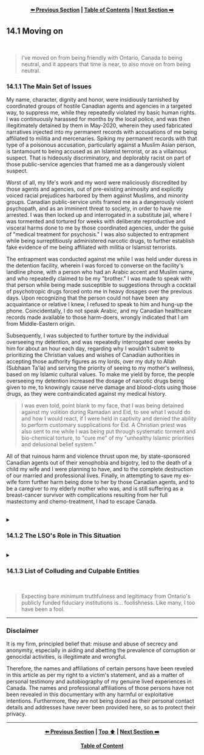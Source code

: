 <div align="center">
  
  **[:arrow_left: Previous Section][Prev] | [Table of Contents][TOC] | [Next Section :arrow_right:][Next]**
  
</div>

## 14.1 Moving on

<br>

>I've moved on from being friendly with Ontario, Canada to being neutral, and it appears that time is near, to also move on from being neutral. 

### 14.1.1 The Main Set of Issues

My name, character, dignity and honor, were insidiously tarnished by coordinated groups of hostile Canadian agents and agencies in a targeted way, to suppress me, while they repeatedly violated my basic human rights. I was continuously harassed for months by the local police, and was then illegitimately detained by them in May-2020, wherein they used fabricated narratives injected into my permanent records with accusations of me being affiliated to militia and mercenaries. Spiking my permanent records with that type of a poisonous accusation, particularly against a Muslim Asian person, is tantamount to being accused as an Islamist terrorist, or as a villainous suspect. That is hideously discriminatory, and deplorably racist on part of those public-service agencies that framed me as a dangerously violent suspect. 

Worst of all, my life's work and my word were maliciously discredited by those agents and agencies, out of pre-existing animosity and explicitly voiced racial prejudices harbored by them against Muslims, and minority groups. Canadian public-service units framed me as a dangerously violent psychopath, and as an imminent threat to society, in order to have me arrested. I was then locked up and interrogated in a substitute jail, where I was tormented and tortured for weeks with deliberate reproductive and visceral harms done to me by those coordinated agencies, under the guise of "medical treatment for psychosis." I was also subjected to entrapment while being surreptitiously administered narcotic drugs, to further establish fake evidence of me being affiliated with militia or Islamist terrorists. 

The entrapment was conducted against me while I was held under duress in the detention facility, wherein I was forced to converse on the facility's landline phone, with a person who had an Arabic accent and Muslim name, and who repeatedly claimed to be my "brother." I was made to speak with that person while being made susceptible to suggestions through a cocktail of psychotropic drugs forced onto me in heavy dosages over the previous days. Upon recognizing that the person could not have been any acquaintance or relative I knew, I refused to speak to him and hung-up the phone. Coincidentally, I do not speak Arabic, and my Canadian healthcare records made available to those harm-doers, wrongly indicated that I am from Middle-Eastern origin. 

Subsequently, I was subjected to further torture by the individual overseeing my detention, and was repeatedly interrogated over weeks by him for about an hour each day, regarding why I wouldn't submit to prioritizing the Christian values and wishes of Canadian authorities in accepting those authority figures as my lords, over my duty to Allah (Subhaan Ta'la) and serving the priority of seeing to my mother's wellness, based on my Islamic cultural values. To make me yield by force, the people overseeing my detention increased the dosage of narcotic drugs being given to me, to knowingly cause nerve damage and blood-clots using those drugs, as they were contraindicated against my medical history. 

>I was even told, point blank to my face, that I was being detained against my volition during Ramadan and Eid, to see what I would do and how I would react, if I were held in captivity and denied the ability to perform customary supplications for Eid. A Christian priest was also sent to me while I was being put through systematic torment and bio-chemical torture, to "cure me" of my "unhealthy Islamic priorities and delusional belief system."  

All of that ruinous harm and violence thrust upon me, by state-sponsored Canadian agents out of their xenophobia and bigotry, led to the death of a child my wife and I were planning to have, and to the complete destruction of our married and professional lives. Finally, in attempting to save my ex-wife form further harm being done to her by those Canadian agents, and to be a caregiver to my elderly mother who was, and is still suffering as a breast-cancer survivor with complications resulting from her full mastectomy and chemo-treatment, I had to escape Canada. 

<br>

<details><summary><h3>14.1.2 The LSO's Role in This Situation</h3></summary>

A public office bearer from the **The Law Society of Ontario (LSO)** known as **Ms. Danielle Wilson**, especially had the following two things to evaluate, aside from her other duties, during the years 2021-2023: 

1. On one side of the balance lay the fact that, evidence pertaining to genocides implicating Canadian entities was being withheld by a member of the LSO — a lawyer called **Mr. Marwan Osseiran**; 

    on the supposition that, "the evidence was being withheld 'on lien', for non-payment of legal fees 'owed to' Mr. Osseiran" by an individual called Mr. Sameer Khan, for services rendered by the lawyer in furthering Mr. Khan's casework involving that evidence." 

2. On the other side of the balance was Mr. Osseiran's claim that an amount of approximately $700 CAD was owed by Mr. Khan, which was sufficient cause for the lawyer to invoke "a solicitor's lien" to withhold the material evidence in his possession, as leverage to obtain that amount and additional money from the client; 

    including the fact that, Mr. Osseiran had failed to submit any petitions regarding Mr. Khan's casework to any court of law, in contradiction to interests of preventing the erosion of trust, and in contradiction to ensuring Mr. Khan's safety as a witness during the client's imperiled circumstances, while Mr. Osseiran repeatedly promised to faithfully proceed with the client's casework and requirements, but without ever doing so expediently. 

<br> 

To further investigate the seriousness and gravity of the situation, the Complaint's Office of the LSO opened a case-file in May-2021, based on my written complaint to them about Mr. Osseiran. In that formal complaint, I stated that out of the approximately $15,000 CAD already paid by me, to Mr. Osseiran over a period of five months, the type of legal council I had received from him had been ineffective, because Mr. Osseiran only kept promising to further my legal requirements without actually filing any paperwork within a court of law. For months, he kept making excuses about having to work on cases of other clients he had taken on after agreeing to represent me. His other repeated excuse in delaying my casework was that, he couldn't find the time to work on them, for he had to move to a new house and office in Toronto. 

My legal matter that was willingly taken up by Mr. Osseiran, after a "free" intake consultation he had with me in October-2020, included two main issues. First was to clear my honor and name that had been besmirched in a libelous manner by a coordinated group of Canadian public-service units operating in Kitchener-Waterloo Region, Ontario. The second was to mail my testimony in affidavit format, along with the original pieces of digital evidence about deliberate mass murders of unarmed civilians by US-led forces via drones, to the International Criminal Court's (ICC's) Special Prosecutor investigating "The Situation in Afghanistan." 

Eventually, Mr. Osseiran asked me to repeat my entire ordeal in how I had come to retain that evidence, and to repeat my testimony for a fourth time, after hearing my testimony thrice over video-conferences during months of November and December, 2020. Those repeated explanations to Mr. Osseiran detailed the involvement of American, British, and Canadian entities in the industrially orchestrated genocide of unarmed, innocent men, women, and children within countries in Middle-East Asia and Africa, throughout the past two decades. 

More annoyingly, during each billed video conference I had with Mr. Osseiran, he would spend fifteen to twenty minutes telling me about *who* he had worked with in the ICC, or about how he had received yet another accolade in the legal industry. I mailed my entire testimony in a typed and printed format to Mr. Osseiran so that he wouldn't ask me to repeat it orally on the phone or during online video-calls. But then we spent the month of January-2021 reviewing the entire written testimony I had sent to him two more times. By February-2021, I had already paid thousands of dollars as retainer fees, while being thrust into financial distress due to the knock-on effect of harms done to me via Ontario's public-service units, and while being threatened by Canadian operatives to leave Canada, on the pains of death. 

That is how, Mr. Osseiran took undue advantage of my grave situation to keep increasing his hourly service fees from $350 CAD per hour, to $500 CAD per hour, while stringing me along with marketing materials about how he "knew the 'inner workings' of the ICC, to further my case at The Hague." I had continued to pay him out of gullibility, and because of the hope and trust I had invested in Mr. Osseiran's professional capacity as a lawyer, especially due to his marketed expertise in dealing with cases involving human rights abuses, cyber-warfare, and cyber-crimes. I later realized that I was only being duped and misguided by Mr. Oessieran!

In the last video call Mr. Osseiran and I had in February-March, 2021, he refused to mail the evidence in his possession to ICC stating that, he did not trust the validity and truthfulness of my written testimony, and of the contents of the USB Stick and Hard Disk I had sent him by registered mail. The USB Stick and Hard Disk in Mr. Osseiran's possession needed to be air-gaped, and were not to be tampered with, or accessed by any persons other than the Evidence Collection Team of the Special Prosecutors Office at the ICC. However, Mr. Osseiran said that because he could not check the contents of those digital devices, he did not trust my word and the printed letter I had sent him, which detailed each file within those digital drives. In essence, Mr. Osseiran breached the trust that needs to exist between a lawyer and a client, while belittling my plight as well as insulting my innocence and credibility. 

So, I had asked Mr. Osseiran to mail the evidence in his possession to the Indian Embassy in Ottawa for safe keeping, if he wasn't willing to mail it to the ICC. I had asked him to do so, because wasn't a Canadian citizen, and was only a Canadian Permanent Resident card holder. Mr. Osseiran had agreed to my reasoning that an embassy of a foreign citizen in Canada would be the appropriate authority for defending the best interests of its citizens in such matters. He had also agreed to write a cover letter, for mailing the materials in his possession to the Indian Embassy in Ottawa, and <ins>we went over the content of that cover letter, word-for-word, as he noted them.</ins> 

At that point in time, a thousand Canadian dollars were still available in the retainer account, and all Mr. Osseiran had to do was, to mail the evidence along with a cover letter to the Indian Embassy, which would have hardly costed him two or three hundred CAD. However, a week following my final instructions given to Mr. Osseiran, when I hadn't heard from him, I wrote to him via e-mail, asking for an update. To which, as a reply, I received a bill with "overdue payment" indicating that he had spent the thousand dollars, reviewing the cover letter a third time, and musing about whether he ought to follow through with my instructions after having agreed to discharge his duty to fulfill the clear, and unambiguous instructions provided to him. 

Those were the way in which, Mr. Osseiran squandered thousands of dollars paid to him as service fees for "research and correspondence", whereby he ultimately failed to provide effective legal advice and services upon breaching my trust, and upon rubbishing the fact that me and my family's lives were at peril because of Canadian state-sponsored bad-actors. That type of unethical behavior caused the lawyer-client relationship between Mr. Osseiran and I to break down completely. So I sought restitution and remedy via the LSO. 

The above pieces of knowledge were made available to the LSO's Complaints Resolution Office in April-May of 2021, along with all of the emails exchanged between Mr. Osseiran and myself showcasing the way Mr. Osseiran had knowingly breached my trust. 

Then, after spending a year on reviewing that data, and upon communicating with Mr. Osseiran about the complaint against him, Ms. Danielle Wilson from LSO's Complaints Resolution Office found that: "Mr. Osseiran had been 'reasonable' in his professional conduct", and was in the right, *for having continued to withhold evidence about genocides from ever being presented to a court of law,* and that too for the sake of his pecuniary interests, even though the terms and conditions about a "solicitor's lien" were never even mentioned in the retainer agreement signed between Mr. Osseiran and myself. 

Subsequently, I sought aid form the Commissioner of the LSO's Complaints Resolution Office about the unconscionable and unethical conduct of LSO's members, namely, Mr. Osseiran and Ms. Wilson. 

Another year went by, and after an interview with me via video conferencing, in which I stressed that I did not owe Mr. Osseiran any money for he had cheated and swindled me, the Commissioner of the LSO's Complaints Resolution Office named, **Ms. Marilyn Marshall**, stated in an e-mail that Ms. Wilson had acted reasonably and appropriately, given the data and fact-sheet made available to her, in accordance to LSO's bylaws and the provincial judiciary's legal frameworks. 

Ms. Marshall came to a conclusions that Mr. Osseiran had provided "effective legal council" in regularly communicating with me about intending to file my casework, and in his suggestion to me that I focus on the portion of work related to sending my testimony and digital files to ICC, instead of simultaneously requiring of him that a motion to clear my name be filed in Ontario's civil courts. She said that Mr. Osseiran was rightly being "vigilant" in doubting the contents of digital devices entrusted to him, and in refusing to mail them to the ICC as well as the Indian Embassy. She agreed with Ms. Wilson's statement that Mr. Osseiran did not need to take any steps in filing motions related to my legal work with any measure of urgency or zeal, because there was no deadline for mailing evidence and testimony to the ICC, (even though I was being fiercely threatened to be suppressed, debilitated, chased away, or killed by Canadian agents during that time.) 

Thus, in her statements, Ms. Marshall implied that she found no forms of ethical misconduct, or manipulations committed by Mr. Osseiran in holding evidence entrusted to him as leverage against me for paying him additional fees; nor did she find any type of faults or errors in the decisions and professional judgments made by Ms. Wilson, with respect to the information available in the case-file of my initial complaint, even in the light of the video conference Ms. Marshall had with me in June-2023. 

>It must be noted that the deliberate delays caused by LSO's members in addressing the complaint against Mr. Osseiran, were a clever way to cause attrition, and to cause "statutes of limitation" to run out on cases involving professional misconduct of Ontario's legal industry workers and officer's of the judiciary. 

In July-2023, LSO's Commissioner of Complaints Resolution Office, Ms. Marilyn Marshall, in a complicit manner, closed the case about Mr. Osseiran's unethical behaviors. She dismissed the matter after having dragged her feet for more than a year in even trying to address it, well-knowing that the evidence pertaining to genocides implicating Canadian citizens and organizations, had been withheld from being presented to appropriate authorities for more than two years by the deliberate wrongdoings of LSO's members. Thus, the LSO took matters outside of its legal jurisdiction into its own hands, to forcibly cast a judgment upon the international survivors and victims, of genocides and human rights violations in Middle-East Asia and Africa, whereby LSO's forced judgment summarily denied the veracity, validity, applicability, and significance of the material evidence provided by me to Mr. Osseiran, and deliberately blocked it form being presented to an international court of law. 

Mr. Osseiran burglarized evidence of international-scale mass murders, serial rapes, and human rights violations; withheld that evidence for more than two years with aims of extortion; and then in July-2023, he destroyed that original evidence out of spiteful and malicious intentions, all the while receiving aid, comfort, encouragement, and protection form the LSO for obstructing international justice. Supposedly, all of that was "well within the bounds of reasons, ethical codes of conduct, and the broader interests of the LSO, as inculcated among its professional members and Ontario's bar association." 

<br>

>**As demonstrated by Canadian judiciary systems, the weight of tens of thousands of Muslim civilians murdered along with millions of people displaced from their destroyed homes and cities in the Middle-East and in African countries, can be outweighed by a single lawyer's greed for a few more hundred dollars after that lawyer had already pinched thousands of dollars from a victim of Canada's state-sponsored hostilities, terrorism, religious repression, and suppression.** 

<br>

It is evident that members of the LSO prioritized their "broader interests" to hide their shame and embarrassment, in having their dishonorable designs, adversarial attitudes towards minorities, and corrupted ethos with engendered cronyism, come into light of public scrutiny. Such systematic violations and cover ups, only compound the attrition and pernicious wounds caused to victims, and survivors of state-sponsored genocidal activities, due to the apathy and contempt shown by Canadian public-service officials in upholding truthful, impartial, and legitimate justice. Those officials include, but are not limited to, the ones currently occupying leadership positions at the LSO. The seething hostility and treacherousness, ever lurking just below the veil of humanitarian outlook donned by those deceptive professionals, and colluding state-sponsored groups, is now plainly observable.  

</details>

<br>

<details><summary><h3>14.1.3 List of Colluding and Culpable Entities</h3></summary>

As such, Canadian persons and organizations that have systematically contributed in doing overt as well as covert harms, to Muslim communities, minority groups, "Indians", international residents, and to my relationships, happen to include, but are not limited to the various types of misconducts, felonies, and offenses repeatedly and systematically committed by: 

- Dr. Gnaneswaran (Lakeshore Hospitals Corporation i.e. LHC), for deliberately and forcefully harming targeted persons in a systematic manner via cruel and wrongful practices;

- Dr. Ihab Sorial (LHC), for medical malpractices with murderous intent;

- LHC healthcare professionals, staff, employees, and contractors who handled my data, and those who subjected me to wrongful medical procedures;

- Judge Zeigler (Justice of the Peace, Ontario), for authorizing enforcement agencies using fabricated legal documents; 

- Officers Negrazis and Finch along with their supervisors (Waterloo Regional Police Services, i.e. WRPS);

- Officer Heaton and his patrol partner (WRPS) from the first two weeks of May-2020, if they have difficulty in remembering me, ask them what the value of *a flattened Loony* is supposed to be, and about which one of the two cheated on their police entrance exam; 

- Dr. Alexandra Paventi Douglas and her supervisors (Canadian Mental Health Association, i.e. CMHA), for serial man-slaughter via systematic harms and gas-lighting; 

- Social worker Scott Grant and his supervisors (CMHA), for colluding with Dr. Douglas in systematically fabricating evidence to do harms, against targeted vulnerable people;

- CMHA staffers and employees who had framed me by fabricating evidence for the application of legal writs against me, to have me arrested and subjected to politically motivated punitive medicine;

- Staff, employees, contractors, and volunteers of CMHA involved in maintaining privacy and confidentiality of client records; 

- Dr. David Leveck and his supervisors (Grand River Hospitals and Clinics, i.e. GRHC) for deliberate medical malpractices, disservice, and punitive medicine administered against targeted groups of people; 

- GRHC intake social worker and staffers who contorted my statements following my false arrest on 14th May, 2020, and for their systematic collusion with CMHA to arrange and facilitate false arrests of people from "Middle-East Asia"; 

- GRHC healthcare professionals, staff, employees, and contractors who handled my data, and those who subjected me to wrongful medical procedures, especially those working in the Emergency Rooms, on 14th to 16th May, 2020; 

- Dr. Andrea Bunker (GRHC), particularly for dereliction of duty of care, and willfully orchestrated medical malpractices throughout the Kitchener Region and Peel County;

- Dr. Abraham Popoola (GRHC), particularly for systematically tormenting and harming non-Christian persons;

- Staff, employees, and contractors of GRHC involved in maintaining privacy and confidentiality of client records; 

- Promoters, proprietors, and users of "Health-IM" and "itnerRAI BMHS" software suits, which includes members from University of Waterloo, Waterloo, Ontario;

- College of Physicians and Surgeons of Ontario (CPSO);

- Ontario College of Social Workers and Social Service Workers (OCSWSSW);

- Health Canada;

- Universities Canada;

- Immigration, Refugees, and Citizenship Canada (IRCC);

- Offices of the Mayor, City of Kitchener, Ontario, for allowing and facilitating the aforementioned types of coordinated and systematic violations to be committed against targeted persons and communities.

- Mr. Marwan Osseiran;

- and the Law Society of Ontario (LSO). 

</details>

<br>

>Expecting bare minimum truthfulness and legitimacy from Ontario's publicly funded fiduciary institutions is... foolishness. Like many, I too have been a fool. 

---
### Disclaimer

It is my firm, principled belief that: misuse and abuse of secrecy and anonymity, especially in aiding and abetting the prevalence of corruption or genocidal activities, is illegitimate and wrongful. 

Therefore, the names and affiliations of certain persons have been reveled in this article as per my right to a victim's statement, and as a matter of personal testimony and autobiography of my genuine lived experiences in Canada. The names and professional affiliations of those persons have not been revealed in this documentary with any harmful or exploitative intentions. Furthermore, they are not being doxed as their personal contact details and addresses have never been provided here, so as to protect their privacy. 

---

<div align="center">
  
  **[:arrow_left: Previous Section][Prev] | [Top :arrow_up:][Top] | [Next Section :arrow_right:][Next]** 
  
  **[Table of Content][TOC]**

  [Prev]: /expose/13-0.md
  [Top]: /expose/14-1.md#141-moving-on 
  [Next]: /expose/15-0.md
  [TOC]: /README.md#table-of-contents
  
</div>

